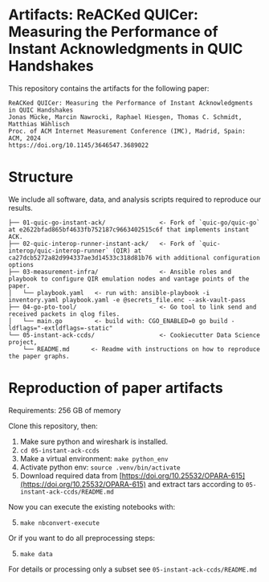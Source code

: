 Artifacts: ReACKed QUICer: Measuring the Performance of Instant Acknowledgments in QUIC Handshakes
===

This repository contains the artifacts for the following paper:
```
ReACKed QUICer: Measuring the Performance of Instant Acknowledgments in QUIC Handshakes
Jonas Mücke, Marcin Nawrocki, Raphael Hiesgen, Thomas C. Schmidt, Matthias Wählisch
Proc. of ACM Internet Measurement Conference (IMC), Madrid, Spain: ACM, 2024
https://doi.org/10.1145/3646547.3689022
```

# Structure
We include all software, data, and analysis scripts required to reproduce our results. 
```
├── 01-quic-go-instant-ack/               <- Fork of `quic-go/quic-go` at e2622bfad865bf4633fb752187c9663402515c6f that implements instant ACK.
├── 02-quic-interop-runner-instant-ack/   <- Fork of `quic-interop/quic-interop-runner` (QIR) at ca27dcb5272a82d994337ae3d14533c318d81b76 with additional configuration options
├── 03-measurement-infra/                 <- Ansible roles and playbook to configure QIR emulation nodes and vantage points of the paper.
│   └── playbook.yaml   <- run with: ansible-playbook -i inventory.yaml playbook.yaml -e @secrets_file.enc --ask-vault-pass 
├── 04-go-pto-tool/                       <- Go tool to link send and received packets in qlog files.
│   └── main.go         <- build with: CGO_ENABLED=0 go build -ldflags="-extldflags=-static" 
└── 05-instant-ack-ccds/                  <- Cookiecutter Data Science project,
    └── README.md      <- Readme with instructions on how to reproduce the paper graphs. 
```
# Reproduction of paper artifacts

Requirements: 256 GB of memory

Clone this repository, then: 
1. Make sure python and wireshark is installed.
1. `cd 05-instant-ack-ccds`
2. Make a virtual environment: `make python_env`
3. Activate python env: `source .venv/bin/activate`
4. Download required data from [https://doi.org/10.25532/OPARA-615](https://doi.org/10.25532/OPARA-615) and extract tars according to `05-instant-ack-ccds/README.md`

Now you can execute the existing notebooks with: 

5. `make nbconvert-execute`

Or if you want to do all preprocessing steps:

5. `make data`

For details or processing only a subset see `05-instant-ack-ccds/README.md`

